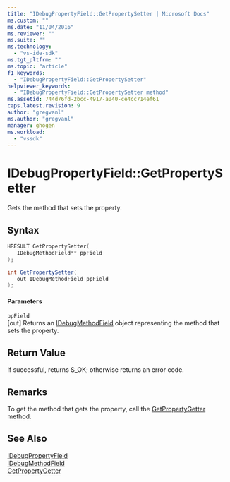 ```yaml
---
title: "IDebugPropertyField::GetPropertySetter | Microsoft Docs"
ms.custom: ""
ms.date: "11/04/2016"
ms.reviewer: ""
ms.suite: ""
ms.technology: 
  - "vs-ide-sdk"
ms.tgt_pltfrm: ""
ms.topic: "article"
f1_keywords: 
  - "IDebugPropertyField::GetPropertySetter"
helpviewer_keywords: 
  - "IDebugPropertyField::GetPropertySetter method"
ms.assetid: 744d76fd-2bcc-4917-a040-ce4cc714ef61
caps.latest.revision: 9
author: "gregvanl"
ms.author: "gregvanl"
manager: ghogen
ms.workload: 
  - "vssdk"
---
```

# IDebugPropertyField::GetPropertySetter
Gets the method that sets the property.  
  
## Syntax  
  
```cpp  
HRESULT GetPropertySetter(   
   IDebugMethodField** ppField  
);  
```  
  
```csharp  
int GetPropertySetter(  
   out IDebugMethodField ppField  
);  
```  
  
#### Parameters  
 `ppField`  
 [out] Returns an [IDebugMethodField](../../../extensibility/debugger/reference/idebugmethodfield.md) object representing the method that sets the property.  
  
## Return Value  
 If successful, returns S_OK; otherwise returns an error code.  
  
## Remarks  
 To get the method that gets the property, call the [GetPropertyGetter](../../../extensibility/debugger/reference/idebugpropertyfield-getpropertygetter.md) method.  
  
## See Also  
 [IDebugPropertyField](../../../extensibility/debugger/reference/idebugpropertyfield.md)   
 [IDebugMethodField](../../../extensibility/debugger/reference/idebugmethodfield.md)   
 [GetPropertyGetter](../../../extensibility/debugger/reference/idebugpropertyfield-getpropertygetter.md)